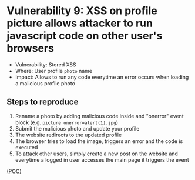 # Vulnerability 9: XSS on profile picture allows attacker to run javascript code on other user's browsers

- Vulnerability: Stored XSS
- Where: User profile `photo` name
- Impact: Allows to run any code everytime an error occurs when loading a malicious profile photo

## Steps to reproduce

1. Rename a photo by adding malicious code inside and "onerror" event block (e.g. `picture onerror=alert(1).jpg`)
2. Submit the malicious photo and update your profile
3. The website redirects to the updated profile 
4. The browser tries to load the image, triggers an error and the code is executed
5. To attack other users, simply create a new post on the website and everytime a logged in user accesses the main page it triggers the event

[(POC)](vuln9.py)
